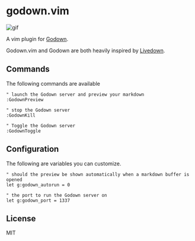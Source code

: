 godown.vim
==========
![gif](https://github.com/davinche/godown-vim/blob/static/gif.gif?raw=true)

A vim plugin for [Godown][gd].

Godown.vim and Godown are both heavily inspired by [Livedown][ld].

## Commands

The following commands are available

```vim
" launch the Godown server and preview your markdown
:GodownPreview

" stop the Godown server
:GodownKill

" Toggle the Godown server
:GodownToggle
```

## Configuration

The following are variables you can customize.

```vim
" should the preview be shown automatically when a markdown buffer is opened
let g:godown_autorun = 0

" the port to run the Godown server on
let g:godown_port = 1337
```

## License

MIT

[gd]: https://github.com/davinche/GoDown
[ld]: https://github.com/shime/livedown
